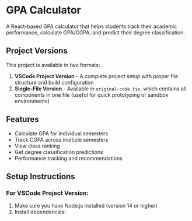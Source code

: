 # GPA Calculator
A React-based GPA calculator that helps students track their academic performance, calculate GPA/CGPA, and predict their degree classification.
## Project Versions
This project is available in two formats:
1. **VSCode Project Version** - A complete project setup with proper file structure and build configuration
2. **Single-File Version** - Available in `original-code.tsx`, which contains all components in one file (useful for quick prototyping or sandbox environments)
## Features
- Calculate GPA for individual semesters
- Track CGPA across multiple semesters
- View class ranking
- Get degree classification predictions
- Performance tracking and recommendations
## Setup Instructions
### For VSCode Project Version:
1. Make sure you have Node.js installed (version 14 or higher)
2. Install dependencies: